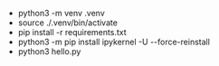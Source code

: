 * python3 -m venv .venv
* source ./.venv/bin/activate
* pip install -r requirements.txt
* python3 -m pip install ipykernel -U --force-reinstall
* python3 hello.py